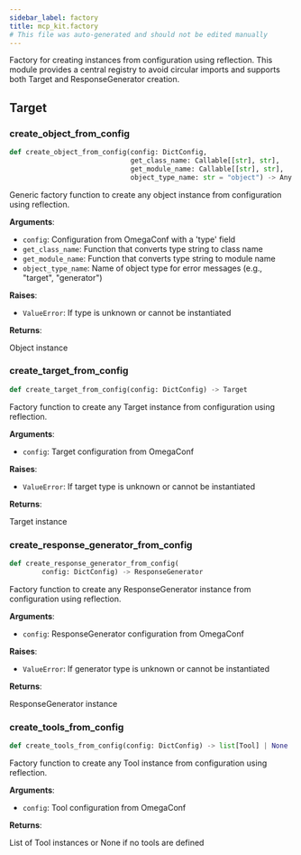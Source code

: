 ```yaml
---
sidebar_label: factory
title: mcp_kit.factory
# This file was auto-generated and should not be edited manually
---
```


Factory for creating instances from configuration using reflection.
This module provides a central registry to avoid circular imports and supports
both Target and ResponseGenerator creation.

## Target

### create\_object\_from\_config

```python
def create_object_from_config(config: DictConfig,
                              get_class_name: Callable[[str], str],
                              get_module_name: Callable[[str], str],
                              object_type_name: str = "object") -> Any
```

Generic factory function to create any object instance from configuration using reflection.

**Arguments**:

- `config`: Configuration from OmegaConf with a &#x27;type&#x27; field
- `get_class_name`: Function that converts type string to class name
- `get_module_name`: Function that converts type string to module name
- `object_type_name`: Name of object type for error messages (e.g., &quot;target&quot;, &quot;generator&quot;)

**Raises**:

- `ValueError`: If type is unknown or cannot be instantiated

**Returns**:

Object instance

### create\_target\_from\_config

```python
def create_target_from_config(config: DictConfig) -> Target
```

Factory function to create any Target instance from configuration using reflection.

**Arguments**:

- `config`: Target configuration from OmegaConf

**Raises**:

- `ValueError`: If target type is unknown or cannot be instantiated

**Returns**:

Target instance

### create\_response\_generator\_from\_config

```python
def create_response_generator_from_config(
        config: DictConfig) -> ResponseGenerator
```

Factory function to create any ResponseGenerator instance from configuration using reflection.

**Arguments**:

- `config`: ResponseGenerator configuration from OmegaConf

**Raises**:

- `ValueError`: If generator type is unknown or cannot be instantiated

**Returns**:

ResponseGenerator instance

### create\_tools\_from\_config

```python
def create_tools_from_config(config: DictConfig) -> list[Tool] | None
```

Factory function to create any Tool instance from configuration using reflection.

**Arguments**:

- `config`: Tool configuration from OmegaConf

**Returns**:

List of Tool instances or None if no tools are defined

